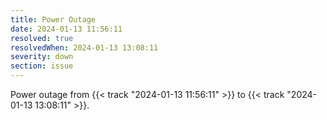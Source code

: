 ```yaml
---
title: Power Outage
date: 2024-01-13 11:56:11
resolved: true
resolvedWhen: 2024-01-13 13:08:11
severity: down
section: issue
---
```


Power outage from {{< track "2024-01-13 11:56:11" >}} to {{< track "2024-01-13 13:08:11" >}}.
